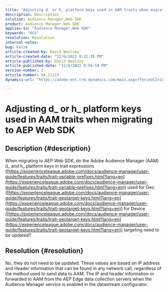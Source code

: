 ```yaml
---
title: "Adjusting d_ or h_ platform keys used in AAM traits when migrating to AEP Web SDK"
description: Description
solution: Audience Manager,Web SDK
product: Audience Manager,Web SDK
applies-to: "Audience Manager,Web SDK"
keywords: "KCS"
resolution: Resolution
internal-notes: 
bug: False
article-created-by: David Woolsey
article-created-date: "12/6/2022 8:21:35 PM"
article-published-by: David Woolsey
article-published-date: "12/6/2022 8:56:54 PM"
version-number: 1
article-number: KA-21123
dynamics-url: "https://adobe-ent.crm.dynamics.com/main.aspx?forceUCI=1&pagetype=entityrecord&etn=knowledgearticle&id=00687491-a375-ed11-81aa-6045bd006079"

---
```

# Adjusting d_ or h_ platform keys used in AAM traits when migrating to AEP Web SDK

## Description {#description}

When migrating to AEP Web SDK, do the Adobe Audience Manager (AAM) d_ and h_ platform keys in trait expressions ([https://experienceleague.adobe.com/docs/audience-manager/user-guide/features/traits/trait-variable-prefixes.html?lang=en](https://experienceleague.adobe.com/docs/audience-manager/user-guide/features/traits/trait-variable-prefixes.html?lang=en)) used for Geo ([https://experienceleague.adobe.com/docs/audience-manager/user-guide/features/traits/trait-geotarget-keys.html?lang=en](https://experienceleague.adobe.com/docs/audience-manager/user-guide/features/traits/trait-geotarget-keys.html?lang=en)) for Device ([https://experienceleague.adobe.com/docs/audience-manager/user-guide/features/traits/trait-geotarget-keys.html?lang=en](https://experienceleague.adobe.com/docs/audience-manager/user-guide/features/traits/trait-geotarget-keys.html?lang=en)) targeting need to be updated?

## Resolution {#resolution}


No, they do not need to be updated. These values are based on IP address and Header information that can be found in any network call, regardless of the method used to send data to AAM. The IP and header information or forwarded to AAM from the AEP Edge data collection servers when the Audience Manager service is enabled in the datastream configurator.
